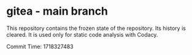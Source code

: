 # gitea - main branch

This repository contains the frozen state of the repository.
Its history is cleared. It is used only for static code
analysis with Codacy.

Commit Time: 1718327483
